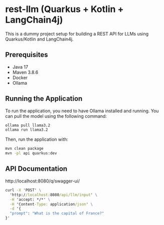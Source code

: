 # rest-llm (Quarkus + Kotlin + LangChain4j)

This is a dummy project setup for building a REST API for LLMs using Quarkus/Kotlin and LangChain4j. 

## Prerequisites
- Java 17
- Maven 3.8.6
- Docker
- Ollama

## Running the Application
To run the application, you need to have Ollama installed and running. You can pull the model using the following command:

```cmd
ollama pull llama3.2
ollama run llama3.2 
```

Then, run the application with:

```cmd
mvn clean package 
mvn -pl api quarkus:dev
```

## API Documentation
http://localhost:8080/q/swagger-ui/

```cmd
curl -X 'POST' \
  'http://localhost:8080/api/llm/input' \
  -H 'accept: */*' \
  -H 'Content-Type: application/json' \
  -d '{
  "prompt": "What is the capital of France?"
}'
```

